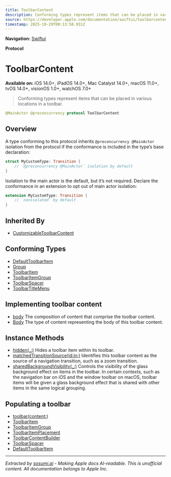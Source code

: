 ```yaml
---
title: ToolbarContent
description: Conforming types represent items that can be placed in various locations in a toolbar.
source: https://developer.apple.com/documentation/swiftui/toolbarcontent
timestamp: 2025-10-29T00:13:58.931Z
---
```


**Navigation:** [Swiftui](/documentation/swiftui)

**Protocol**

# ToolbarContent

**Available on:** iOS 14.0+, iPadOS 14.0+, Mac Catalyst 14.0+, macOS 11.0+, tvOS 14.0+, visionOS 1.0+, watchOS 7.0+

> Conforming types represent items that can be placed in various locations in a toolbar.

```swift
@MainActor @preconcurrency protocol ToolbarContent
```

## Overview

A type conforming to this protocol inherits `@preconcurrency @MainActor` isolation from the protocol if the conformance is included in the type’s base declaration:

```swift
struct MyCustomType: Transition {
    // `@preconcurrency @MainActor` isolation by default
}
```

Isolation to the main actor is the default, but it’s not required. Declare the conformance in an extension to opt out of main actor isolation:

```swift
extension MyCustomType: Transition {
    // `nonisolated` by default
}
```

## Inherited By

- [CustomizableToolbarContent](/documentation/swiftui/customizabletoolbarcontent)

## Conforming Types

- [DefaultToolbarItem](/documentation/swiftui/defaulttoolbaritem)
- [Group](/documentation/swiftui/group)
- [ToolbarItem](/documentation/swiftui/toolbaritem)
- [ToolbarItemGroup](/documentation/swiftui/toolbaritemgroup)
- [ToolbarSpacer](/documentation/swiftui/toolbarspacer)
- [ToolbarTitleMenu](/documentation/swiftui/toolbartitlemenu)

## Implementing toolbar content

- [body](/documentation/swiftui/toolbarcontent/body-swift.property) The composition of content that comprise the toolbar content.
- [Body](/documentation/swiftui/toolbarcontent/body-swift.associatedtype) The type of content representing the body of this toolbar content.

## Instance Methods

- [hidden(_:)](/documentation/swiftui/toolbarcontent/hidden(_:)) Hides a toolbar item within its toolbar.
- [matchedTransitionSource(id:in:)](/documentation/swiftui/toolbarcontent/matchedtransitionsource(id:in:)) Identifies this toolbar content as the source of a navigation transition, such as a zoom transition.
- [sharedBackgroundVisibility(_:)](/documentation/swiftui/toolbarcontent/sharedbackgroundvisibility(_:)) Controls the visibility of the glass background effect on items in the toolbar. In certain contexts, such as the navigation bar on iOS and the window toolbar on macOS, toolbar items will be given a glass background effect that is shared with other items in the same logical grouping.

## Populating a toolbar

- [toolbar(content:)](/documentation/swiftui/view/toolbar(content:))
- [ToolbarItem](/documentation/swiftui/toolbaritem)
- [ToolbarItemGroup](/documentation/swiftui/toolbaritemgroup)
- [ToolbarItemPlacement](/documentation/swiftui/toolbaritemplacement)
- [ToolbarContentBuilder](/documentation/swiftui/toolbarcontentbuilder)
- [ToolbarSpacer](/documentation/swiftui/toolbarspacer)
- [DefaultToolbarItem](/documentation/swiftui/defaulttoolbaritem)

---

*Extracted by [sosumi.ai](https://sosumi.ai) - Making Apple docs AI-readable.*
*This is unofficial content. All documentation belongs to Apple Inc.*
